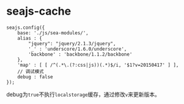 # seajs-cache

	seajs.config({
    	base: './js/sea-modules/',
    	alias : {
        	"jquery": "jquery/2.1.3/jquery",
        	'_' : 'underscore/1.6.0/underscore',
        	'backbone' : 'backbone/1.1.2/backbone'
    	},
    	'map' : [ [ /^(.*\.(?:css|js))(.*)$/i, '$1?v=20150417' ] ],
    	// 调试模式
    	debug : false
	});
	
debug为`true`不执行`localstorage`缓存，通过修改`v`来更新版本。

